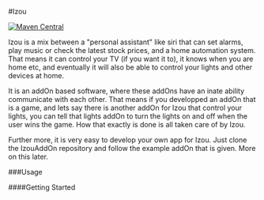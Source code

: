 #Izou

[![Maven Central](https://maven-badges.herokuapp.com/maven-central/org.intellimate.izou/izou/badge.svg)](https://maven-badges.herokuapp.com/maven-central/org.intellimate.izou/izou)

Izou is a mix between a "personal assistant" like siri that can set alarms, play music or check the latest stock prices, and a home automation system. That means it can control your TV (if you want it to), it knows when you are home etc, and eventually it will also be able to control your lights and other devices at home. 

It is an addOn based software, where these addOns have an inate ability communicate with each other. That means if you developped an addOn that is a game, and lets say there is another addOn for Izou that control your lights, you can tell that lights addOn to turn the lights on and off when the user wins the game. How that exactly is done is all taken care of by Izou.

Further more, it is very easy to develop your own app for Izou. Just clone the IzouAddOn repository and follow the example addOn that is given. More on this later.

###Usage


####Getting Started



